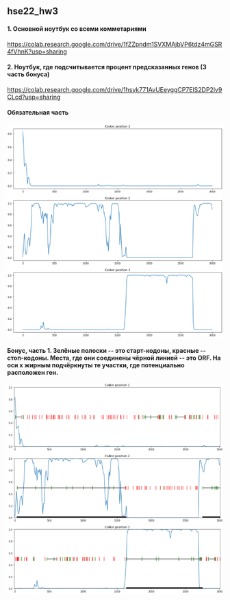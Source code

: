 ## hse22_hw3

#### 1. Основной ноутбук со всеми комметариями
https://colab.research.google.com/drive/1fZZpndm1SVXMAjbVP6tdz4mGSR4fVhnK?usp=sharing

#### 2. Ноутбук, где подсчитывается процент предсказанных генов (3 часть бонуса)
https://colab.research.google.com/drive/1hsyk771AvUEeyggCP7ElS2DP2lv9CLcd?usp=sharing


#### Обязательная часть

![](https://github.com/KirillMatirko/hse22_hw3/blob/main/pics/proba_mark.png)

#### Бонус, часть 1. Зелёные полоски -- это старт-кодоны, красные -- стоп-кодоны. Места, где они соединены чёрной линией -- это ORF. На оси x жирным подчёркнуты те участки, где потенциально расположен ген.

![](https://github.com/KirillMatirko/hse22_hw3/blob/main/pics/proba_mark_with_orfs.png)
